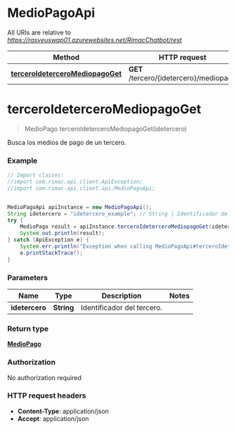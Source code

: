 # MedioPagoApi

All URIs are relative to *https://rasveuswap01.azurewebsites.net/RimacChatbot/rest*

Method | HTTP request | Description
------------- | ------------- | -------------
[**terceroIdeterceroMediopagoGet**](MedioPagoApi.md#terceroIdeterceroMediopagoGet) | **GET** /tercero/{idetercero}/mediopago | 


<a name="terceroIdeterceroMediopagoGet"></a>
# **terceroIdeterceroMediopagoGet**
> MedioPago terceroIdeterceroMediopagoGet(idetercero)



Busca los medios de pago de un tercero. 

### Example
```java
// Import classes:
//import com.rimac.api.client.ApiException;
//import com.rimac.api.client.api.MedioPagoApi;


MedioPagoApi apiInstance = new MedioPagoApi();
String idetercero = "idetercero_example"; // String | Identificador del tercero.
try {
    MedioPago result = apiInstance.terceroIdeterceroMediopagoGet(idetercero);
    System.out.println(result);
} catch (ApiException e) {
    System.err.println("Exception when calling MedioPagoApi#terceroIdeterceroMediopagoGet");
    e.printStackTrace();
}
```

### Parameters

Name | Type | Description  | Notes
------------- | ------------- | ------------- | -------------
 **idetercero** | **String**| Identificador del tercero. |

### Return type

[**MedioPago**](MedioPago.md)

### Authorization

No authorization required

### HTTP request headers

 - **Content-Type**: application/json
 - **Accept**: application/json

